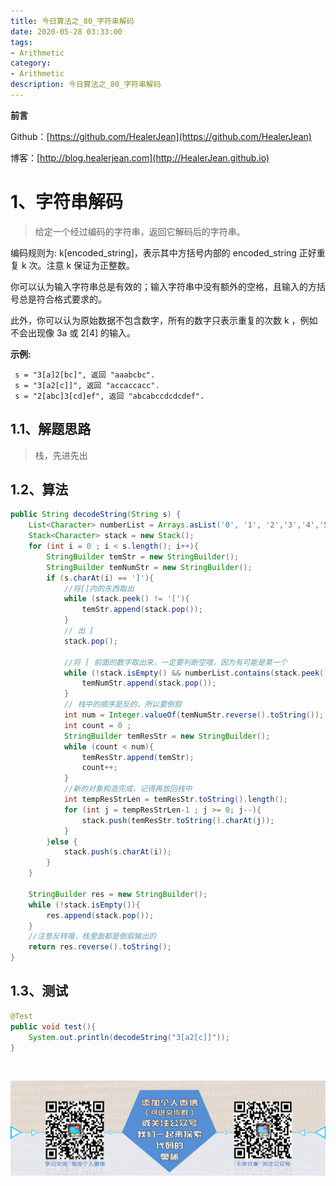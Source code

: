 ```yaml
---
title: 今日算法之_80_字符串解码
date: 2020-05-28 03:33:00
tags: 
- Arithmetic
category: 
- Arithmetic
description: 今日算法之_80_字符串解码
---
```


**前言**     

 Github：[https://github.com/HealerJean](https://github.com/HealerJean)         

 博客：[http://blog.healerjean.com](http://HealerJean.github.io)          



# 1、字符串解码
>  给定一个经过编码的字符串，返回它解码后的字符串。    

 编码规则为: k[encoded_string]，表示其中方括号内部的 encoded_string 正好重复 k 次。注意 k 保证为正整数。   

 你可以认为输入字符串总是有效的；输入字符串中没有额外的空格，且输入的方括号总是符合格式要求的。    

 此外，你可以认为原始数据不包含数字，所有的数字只表示重复的次数 k ，例如不会出现像 3a 或 2[4] 的输入。

 **示例:**

```
 s = "3[a]2[bc]", 返回 "aaabcbc".
 s = "3[a2[c]]", 返回 "accaccacc".
 s = "2[abc]3[cd]ef", 返回 "abcabccdcdcdef".
```



## 1.1、解题思路 

> 栈，先进先出



## 1.2、算法

```java
public String decodeString(String s) {
    List<Character> numberList = Arrays.asList('0', '1', '2','3','4','5','6','7','8','9');
    Stack<Character> stack = new Stack();
    for (int i = 0 ; i < s.length(); i++){
        StringBuilder temStr = new StringBuilder();
        StringBuilder temNumStr = new StringBuilder();
        if (s.charAt(i) == ']'){
            //将[]内的东西取出
            while (stack.peek() != '['){
                temStr.append(stack.pop());
            }
            // 出 [
            stack.pop();

            //将 [ 前面的数字取出来，一定要判断空哦，因为有可能是第一个
            while (!stack.isEmpty() && numberList.contains(stack.peek())){
                temNumStr.append(stack.pop());
            }
            // 栈中的顺序是反的，所以要倒叙
            int num = Integer.valueOf(temNumStr.reverse().toString());
            int count = 0 ;
            StringBuilder temResStr = new StringBuilder();
            while (count < num){
                temResStr.append(temStr);
                count++;
            }
            //新的对象构造完成，记得再放回栈中
            int tempResStrLen = temResStr.toString().length();
            for (int j = tempResStrLen-1 ; j >= 0; j--){
                stack.push(temResStr.toString().charAt(j));
            }
        }else {
            stack.push(s.charAt(i));
        }
    }

    StringBuilder res = new StringBuilder();
    while (!stack.isEmpty()){
        res.append(stack.pop());
    }
    //注意反转哦，栈里面都是倒叙输出的
    return res.reverse().toString();
}
```




## 1.3、测试 

```java
@Test
public void test(){
    System.out.println(decodeString("3[a2[c]]"));
}
```



​          

![ContactAuthor](https://raw.githubusercontent.com/HealerJean/HealerJean.github.io/master/assets/img/artical_bottom.jpg)



<link rel="stylesheet" href="https://unpkg.com/gitalk/dist/gitalk.css">

<script src="https://unpkg.com/gitalk@latest/dist/gitalk.min.js"></script> 
<div id="gitalk-container"></div>    
 <script type="text/javascript">
    var gitalk = new Gitalk({
		clientID: `1d164cd85549874d0e3a`,
		clientSecret: `527c3d223d1e6608953e835b547061037d140355`,
		repo: `HealerJean.github.io`,
		owner: 'HealerJean',
		admin: ['HealerJean'],
		id: 'zhku8VOibd6wFx9c',
    });
    gitalk.render('gitalk-container');
</script> 

